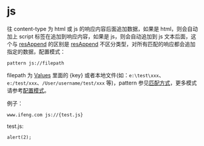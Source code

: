 # js

往 content-type 为 html 或 js 的响应内容后面追加数据，如果是 html，则会自动加上 script 标签在追加到响应内容，如果是 js，则会自动追加到 js 文本后面，这个与 [resAppend](resAppend.html) 的区别是 [resAppend](resAppend.html) 不区分类型，对所有匹配的响应都会追加指定的数据，配置模式：

	pattern js://filepath

filepath 为 [Values](http://local.whistlejs.com/#values) 里面的 {key} 或者本地文件(如：`e:\test\xxx`、`e:/test/xxx`、`/User/username/test/xxx` 等)，pattern 参见[匹配方式](../pattern.html)，更多模式请参考[配置模式](../mode.html)。

例子：

	www.ifeng.com js://{test.js}

test.js:

	alert(2);
